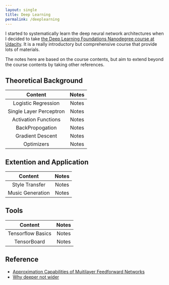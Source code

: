 ```yaml
---
layout: single
title: Deep Learning
permalink: /deeplearning
---
```


I started to systematically learn the deep neural network architectures when I decided to take [the Deep Learning Foundations Nanodegree course at Udacity](https://www.udacity.com/degrees/deep-learning-nanodegree-foundation--nd101). It is a really introductory but comprehensive course that provide lots of materials.

The notes here are based on the course contents, but aim to extend beyond the course contents by taking other references. 

## Theoretical Background

| Content | Notes |
|:-------:|:-----:|
| Logistic Regression | Notes|
| Single Layer Perceptron | Notes |
| Activation Functions | Notes|
| BackPropogation | Notes |
| Gradient Descent | Notes | 
| Optimizers | Notes |

## Extention and Application

| Content | Notes |
|:-------:|:-----:|
| Style Transfer | Notes |
| Music Generation | Notes |

## Tools

| Content | Notes |
|:-------:|:-----:|
| Tensorflow Basics | Notes |
| TensorBoard | Notes |

## Reference 

- [Approximation Capabilities of Muitilayer
Feedforward Networks ](http://ac.els-cdn.com/089360809190009T/1-s2.0-089360809190009T-main.pdf?_tid=ffe4efe8-31b9-11e7-9053-00000aab0f6b&acdnat=1494006239_fa6fb6a9d6d27a491465ecfe426f7f3c)
- [Why deeper not wider](https://stats.stackexchange.com/questions/222883/why-are-neural-networks-becoming-deeper-but-not-wider)